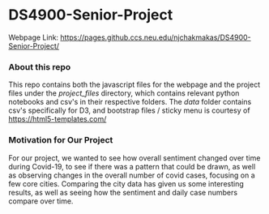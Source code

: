 # DS4900-Senior-Project

Webpage Link: https://pages.github.ccs.neu.edu/njchakmakas/DS4900-Senior-Project/

### About this repo ###
This repo contains both the javascript files for the webpage and the project files under the *project_files* directory, which contains relevant python notebooks and csv's in their respective folders. The *data* folder contains csv's specifically for D3, and bootstrap files / sticky menu is courtesy of https://html5-templates.com/

### Motivation for Our Project ###
For our project, we wanted to see how overall sentiment changed over time during Covid-19, to see if there was a pattern that could be drawn, as well as observing changes in the overall number of covid cases, focusing on a few core cities. Comparing the city data has given us some interesting results, as well as seeing how the sentiment and daily case numbers compare over time.
